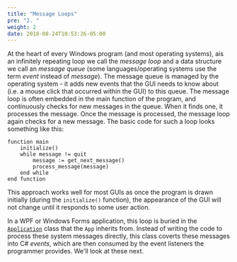 ```yaml
---
title: "Message Loops"
pre: "2. "
weight: 2
date: 2018-08-24T10:53:26-05:00
---
```


At the heart of every Windows program (and most operating systems), ais an infinitely repeating loop we call the _message loop_ and a data structure we call an _message queue_ (some languages/operating systems use the term _event_ instead of _message_).  The message queue is managed by the operating system - it adds new events that the GUI needs to know about (i.e. a mouse click that occurred within the GUI) to this queue.  The message loop is often embedded in the main function of the program, and continuously checks for new messages in the queue.  When it finds one, it processes the message.  Once the message is processed, the message loop again checks for a new message.  The basic code for such a loop looks something like this:

```
function main
    initialize()
    while message != quit
        message := get_next_message()
        process_message(message)
    end while
end function
```

This approach works well for most GUIs as once the program is drawn initially (during the `initialize()` function), the appearance of the GUI will not change until it responds to some user action. 

In a WPF or Windows Forms application, this loop is buried in the [`Application`](https://docs.microsoft.com/en-us/dotnet/api/system.windows.application?view=netcore-3.1) class that the `App` inherits from.  Instead of writing the code to process these system messages directly, this class coverts these messages into C# _events_, which are then consumed by the event listeners the programmer provides.  We'll look at these next.
